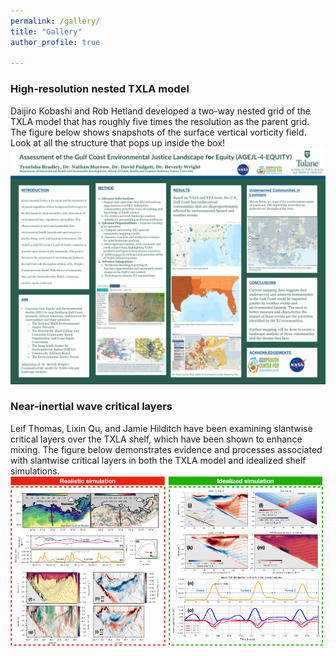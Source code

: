 ```yaml
---
permalink: /gallery/
title: "Gallery"
author_profile: true

---
```

### High-resolution nested TXLA model
Daijiro Kobashi and Rob Hetland developed a two-way nested grid of the TXLA model that has roughly five times the resolution as the parent grid. The figure below shows snapshots of the surface vertical vorticity field. Look at all the structure that pops up inside the box!
![](../images/poster.JPG)

### Near-inertial wave critical layers
Leif Thomas, Lixin Qu, and Jamie Hilditch have been examining slantwise critical layers over the TXLA shelf, which have been shown to enhance mixing. The figure below demonstrates evidence and processes associated with slantwise critical layers in both the TXLA model and idealized shelf simulations. 
![](../images/critical_layer.png)
